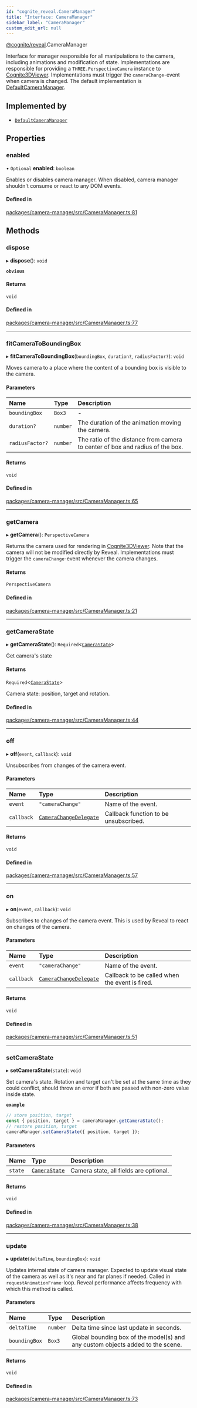```yaml
---
id: "cognite_reveal.CameraManager"
title: "Interface: CameraManager"
sidebar_label: "CameraManager"
custom_edit_url: null
---
```


[@cognite/reveal](../modules/cognite_reveal.md).CameraManager

Interface for manager responsible for all manipulations to the camera,
including animations and modification of state. Implementations are responsible for
providing a `THREE.PerspectiveCamera` instance to [Cognite3DViewer](../classes/cognite_reveal.Cognite3DViewer.md). Implementations
must trigger the `cameraChange`-event when camera is changed.
The default implementation is [DefaultCameraManager](../classes/cognite_reveal.DefaultCameraManager.md).

## Implemented by

- [`DefaultCameraManager`](../classes/cognite_reveal.DefaultCameraManager.md)

## Properties

### enabled

• `Optional` **enabled**: `boolean`

Enables or disables camera manager. When disabled, camera manager shouldn't consume or react to any DOM events.

#### Defined in

[packages/camera-manager/src/CameraManager.ts:81](https://github.com/cognitedata/reveal/blob/716e7443e/viewer/packages/camera-manager/src/CameraManager.ts#L81)

## Methods

### dispose

▸ **dispose**(): `void`

**`obvious`**

#### Returns

`void`

#### Defined in

[packages/camera-manager/src/CameraManager.ts:77](https://github.com/cognitedata/reveal/blob/716e7443e/viewer/packages/camera-manager/src/CameraManager.ts#L77)

___

### fitCameraToBoundingBox

▸ **fitCameraToBoundingBox**(`boundingBox`, `duration?`, `radiusFactor?`): `void`

Moves camera to a place where the content of a bounding box is visible to the camera.

#### Parameters

| Name | Type | Description |
| :------ | :------ | :------ |
| `boundingBox` | `Box3` | - |
| `duration?` | `number` | The duration of the animation moving the camera. |
| `radiusFactor?` | `number` | The ratio of the distance from camera to center of box and radius of the box. |

#### Returns

`void`

#### Defined in

[packages/camera-manager/src/CameraManager.ts:65](https://github.com/cognitedata/reveal/blob/716e7443e/viewer/packages/camera-manager/src/CameraManager.ts#L65)

___

### getCamera

▸ **getCamera**(): `PerspectiveCamera`

Returns the camera used for rendering in [Cognite3DViewer](../classes/cognite_reveal.Cognite3DViewer.md).
Note that the camera will not be modified directly by Reveal.
Implementations must trigger the `cameraChange`-event whenever the
camera changes.

#### Returns

`PerspectiveCamera`

#### Defined in

[packages/camera-manager/src/CameraManager.ts:21](https://github.com/cognitedata/reveal/blob/716e7443e/viewer/packages/camera-manager/src/CameraManager.ts#L21)

___

### getCameraState

▸ **getCameraState**(): `Required`<[`CameraState`](../modules/cognite_reveal.md#camerastate)\>

Get camera's state

#### Returns

`Required`<[`CameraState`](../modules/cognite_reveal.md#camerastate)\>

Camera state: position, target and rotation.

#### Defined in

[packages/camera-manager/src/CameraManager.ts:44](https://github.com/cognitedata/reveal/blob/716e7443e/viewer/packages/camera-manager/src/CameraManager.ts#L44)

___

### off

▸ **off**(`event`, `callback`): `void`

Unsubscribes from changes of the camera event.

#### Parameters

| Name | Type | Description |
| :------ | :------ | :------ |
| `event` | ``"cameraChange"`` | Name of the event. |
| `callback` | [`CameraChangeDelegate`](../modules/cognite_reveal.md#camerachangedelegate) | Callback function to be unsubscribed. |

#### Returns

`void`

#### Defined in

[packages/camera-manager/src/CameraManager.ts:57](https://github.com/cognitedata/reveal/blob/716e7443e/viewer/packages/camera-manager/src/CameraManager.ts#L57)

___

### on

▸ **on**(`event`, `callback`): `void`

Subscribes to changes of the camera event. This is used by Reveal to react on changes of the camera.

#### Parameters

| Name | Type | Description |
| :------ | :------ | :------ |
| `event` | ``"cameraChange"`` | Name of the event. |
| `callback` | [`CameraChangeDelegate`](../modules/cognite_reveal.md#camerachangedelegate) | Callback to be called when the event is fired. |

#### Returns

`void`

#### Defined in

[packages/camera-manager/src/CameraManager.ts:51](https://github.com/cognitedata/reveal/blob/716e7443e/viewer/packages/camera-manager/src/CameraManager.ts#L51)

___

### setCameraState

▸ **setCameraState**(`state`): `void`

Set camera's state. Rotation and target can't be set at the same time as they could conflict,
should throw an error if both are passed with non-zero value inside state.

**`example`**
```js
// store position, target
const { position, target } = cameraManager.getCameraState();
// restore position, target
cameraManager.setCameraState({ position, target });
```

#### Parameters

| Name | Type | Description |
| :------ | :------ | :------ |
| `state` | [`CameraState`](../modules/cognite_reveal.md#camerastate) | Camera state, all fields are optional. |

#### Returns

`void`

#### Defined in

[packages/camera-manager/src/CameraManager.ts:38](https://github.com/cognitedata/reveal/blob/716e7443e/viewer/packages/camera-manager/src/CameraManager.ts#L38)

___

### update

▸ **update**(`deltaTime`, `boundingBox`): `void`

Updates internal state of camera manager. Expected to update visual state of the camera
as well as it's near and far planes if needed. Called in `requestAnimationFrame`-loop.
Reveal performance affects frequency with which this method is called.

#### Parameters

| Name | Type | Description |
| :------ | :------ | :------ |
| `deltaTime` | `number` | Delta time since last update in seconds. |
| `boundingBox` | `Box3` | Global bounding box of the model(s) and any custom objects added to the scene. |

#### Returns

`void`

#### Defined in

[packages/camera-manager/src/CameraManager.ts:73](https://github.com/cognitedata/reveal/blob/716e7443e/viewer/packages/camera-manager/src/CameraManager.ts#L73)
